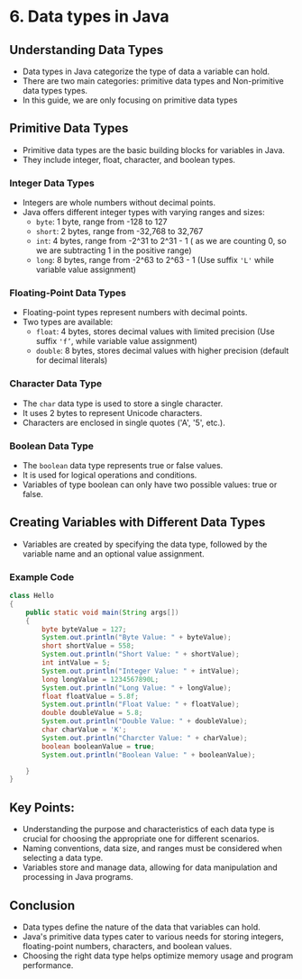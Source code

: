 # 6. ****Data types in Java****

## Understanding Data Types

- Data types in Java categorize the type of data a variable can hold.
- There are two main categories: primitive data types and Non-primitive data types types.
- In this guide, we are only focusing on primitive data types

## Primitive Data Types

- Primitive data types are the basic building blocks for variables in Java.
- They include integer, float, character, and boolean types.

### Integer Data Types

- Integers are whole numbers without decimal points.
- Java offers different integer types with varying ranges and sizes:
    - `byte`: 1 byte, range from -128 to 127
    - `short`: 2 bytes, range from -32,768 to 32,767
    - `int`: 4 bytes, range from -2^31 to 2^31 - 1 ( as we are counting 0, so we are subtracting 1 in the positive range)
    - `long`: 8 bytes, range from -2^63 to 2^63 - 1 (Use suffix `'L'`  while variable value assignment)

### Floating-Point Data Types

- Floating-point types represent numbers with decimal points.
- Two types are available:
    - `float`: 4 bytes, stores decimal values with limited precision (Use suffix `'f’`, while variable value assignment)
    - `double`: 8 bytes, stores decimal values with higher precision (default for decimal literals)

### Character Data Type

- The `char` data type is used to store a single character.
- It uses 2 bytes to represent Unicode characters.
- Characters are enclosed in single quotes ('A', '5', etc.).

### Boolean Data Type

- The `boolean` data type represents true or false values.
- It is used for logical operations and conditions.
- Variables of type boolean can only have two possible values: true or false.

## Creating Variables with Different Data Types

- Variables are created by specifying the data type, followed by the variable name and an optional value assignment.

### Example Code

```java
class Hello 
{
    public static void main(String args[])
    {
        byte byteValue = 127;
        System.out.println("Byte Value: " + byteValue);
        short shortValue = 558;
        System.out.println("Short Value: " + shortValue);
        int intValue = 5;
        System.out.println("Integer Value: " + intValue);
        long longValue = 1234567890L;
        System.out.println("Long Value: " + longValue);
        float floatValue = 5.8f;
        System.out.println("Float Value: " + floatValue);
        double doubleValue = 5.8;
        System.out.println("Double Value: " + doubleValue);
        char charValue = 'K';
        System.out.println("Charcter Value: " + charValue);
        boolean booleanValue = true;
        System.out.println("Boolean Value: " + booleanValue);

    }
}

```

## Key Points:

- Understanding the purpose and characteristics of each data type is crucial for choosing the appropriate one for different scenarios.
- Naming conventions, data size, and ranges must be considered when selecting a data type.
- Variables store and manage data, allowing for data manipulation and processing in Java programs.

## Conclusion

- Data types define the nature of the data that variables can hold.
- Java's primitive data types cater to various needs for storing integers, floating-point numbers, characters, and boolean values.
- Choosing the right data type helps optimize memory usage and program performance.
